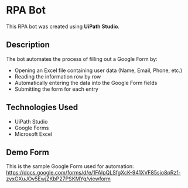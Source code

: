 # RPA Bot

This RPA bot was created using **UiPath Studio**.

## Description

The bot automates the process of filling out a Google Form by:

- Opening an Excel file containing user data (Name, Email, Phone, etc.)
- Reading the information row by row
- Automatically entering the data into the Google Form fields
- Submitting the form for each entry

## Technologies Used

- UiPath Studio
- Google Forms
- Microsoft Excel

## Demo Form
This is the sample Google Form used for automation:  
https://docs.google.com/forms/d/e/1FAIpQLSfgXcK-941XVF85sjo8pRzf-zyxGXuJOv5EwjZKbP27PSKMYg/viewform
